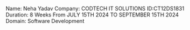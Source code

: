 Name: Neha Yadav 
Company: CODTECH IT SOLUTIONS
ID:CT12DS1831
Duration: 8 Weeks From JULY 15TH 2024 TO SEPTEMBER 15TH 2024
Domain: Software Development
